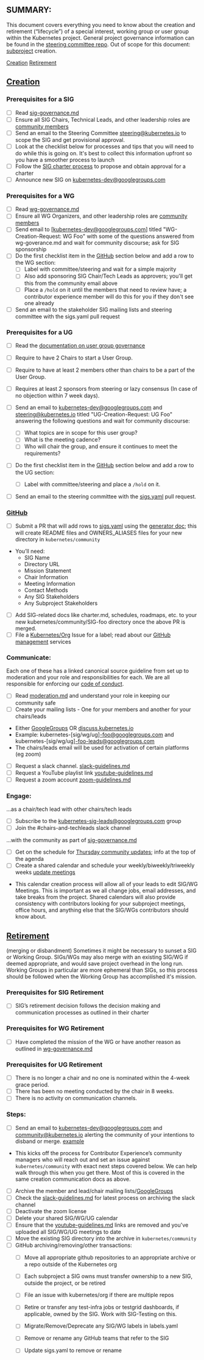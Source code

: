 ## SUMMARY:

This document covers everything you need to know about the creation and retirement (“lifecycle”) of a special interest, working group or user group within the Kubernetes project. General project governance information can be found in the [steering committee repo].
Out of scope for this document: [subproject] creation.

[Creation]
[Retirement]

## [Creation]
### Prerequisites for a SIG
- [ ] Read [sig-governance.md]
- [ ] Ensure all SIG Chairs, Technical Leads, and other leadership roles are [community members]
- [ ] Send an email to the Steering Committee <steering@kubernetes.io> to scope the SIG and get provisional approval.
- [ ] Look at the checklist below for processes and tips that you will need to do while this is going on. It's best to collect this information upfront so you have a smoother process to launch
- [ ] Follow the [SIG charter process] to propose and obtain approval for a charter
- [ ] Announce new SIG on kubernetes-dev@googlegroups.com

### Prerequisites for a WG
- [ ] Read [wg-governance.md]
- [ ] Ensure all WG Organizers, and other leadership roles are [community members]
- [ ] Send email to [kubernetes-dev@googlegroups.com] titled "WG-Creation-Request: WG Foo" with some of the questions answered from wg-goverance.md and wait for community discourse; ask for SIG sponsorship
- [ ] Do the first checklist item in the [GitHub] section below and add a row to the WG section:
  - [ ] Label with committee/steering and wait for a simple majority
  - [ ] Also add sponsoring SIG Chair/Tech Leads as approvers; you'll get this from the community email above
  - [ ] Place a `/hold` on it until the members that need to review have; a contributor experience member will do this for you if they don't see one already
- [ ] Send an email to the stakeholder SIG mailing lists and steering committee with the sigs.yaml pull request

### Prerequisites for a UG
- [ ] Read the [documentation on user group governance](committee-steering/governance/ug-governance.md)
- [ ] Require to have 2 Chairs to start a User Group.
- [ ] Require to have at least 2 members other than chairs to be a part of the User Group.
- [ ] Requires at least 2 sponsors from steering or lazy consensus (In case of no objection within 7 week days).
- [ ] Send an email to kubernetes-dev@googlegroups.com and steering@kubernetes.io titled "UG-Creation-Request: UG Foo" answering the following questions and wait for community discourse:
  - [ ] What topics are in scope for this user group?
  - [ ] What is the meeting cadence?
  - [ ] Who will chair the group, and ensure it continues to meet the requirements?
- [ ] Do the first checklist item in the [GitHub] section below and add a row to the UG section:
  - [ ] Label with committee/steering and place a `/hold` on it.
- [ ] Send an email to the steering committee with the [sigs.yaml] pull request.


### [GitHub]
- [ ] Submit a PR that will add rows to [sigs.yaml] using the [generator doc]; this will create README files and OWNERS_ALIASES files for your new directory in `kubernetes/community`
- You’ll need:
  - SIG Name
  - Directory URL
  - Mission Statement
  - Chair Information
  - Meeting Information
  - Contact Methods
  - Any SIG Stakeholders
  - Any Subproject Stakeholders
- [ ] Add SIG-related docs like charter.md, schedules, roadmaps, etc. to your new kubernetes/community/SIG-foo directory once the above PR is merged.
- [ ] File a [Kubernetes/Org] Issue for a label; read about our [GitHub management] services

### Communicate:
Each one of these has a linked canonical source guideline from set up to moderation and your role and responsibilities for each. We are all responsible for enforcing our [code of conduct].
- [ ] Read [moderation.md] and understand your role in keeping our community safe
- [ ] Create your mailing lists - One for your members and another for your chairs/leads
- Either [GoogleGroups] OR [discuss.kubernetes.io]
- Example: kubernetes-[sig/wg/ug]-foo@googlegroups.com and kubernetes-[sig/wg/ug]-foo-leads@googlegroups.com
- The chairs/leads email will be used for activation of certain platforms (eg zoom)
- [ ] Request a slack channel. [slack-guidelines.md]
- [ ] Request a YouTube playlist link [youtube-guidelines.md]
- [ ] Request a zoom account [zoom-guidelines.md]

### Engage:
...as a chair/tech lead with other chairs/tech leads
- [ ] Subscribe to the kubernetes-sig-leads@googlegroups.com group
- [ ] Join the #chairs-and-techleads slack channel

...with the community as part of [sig-governance.md]
- [ ] Get on the schedule for [Thursday community updates]; info at the top of the agenda
- [ ] Create a shared calendar and schedule your weekly/biweekly/triweekly weeks [update meetings]
- This calendar creation process will allow all of your leads to edit SIG/WG Meetings. This is important as we all change jobs, email addresses, and take breaks from the project. Shared calendars will also provide consistency with contributors looking for your subproject meetings, office hours, and anything else that the SIG/WGs contributors should know about.

## [Retirement]   
(merging or disbandment)
Sometimes it might be necessary to sunset a SIG or Working Group. SIGs/WGs may also merge with an existing SIG/WG if deemed appropriate, and would save project overhead in the long run. Working Groups in particular are more ephemeral than SIGs, so this process should be followed when the Working Group has accomplished it's mission.

### Prerequisites for SIG Retirement
- [ ] SIG’s retirement decision follows the decision making and communication processes as outlined in their charter

### Prerequisites for WG Retirement
- [ ] Have completed the mission of the WG or have another reason as outlined in [wg-governance.md]

### Prerequisites for UG Retirement
- [ ] There is no longer a chair and no one is nominated within the 4-week grace period.
- [ ] There has been no meeting conducted by the chair in 8 weeks.
- [ ] There is no activity on communication channels.

### Steps:
- [ ] Send an email to kubernetes-dev@googlegroups.com and community@kubernetes.io alerting the community of your intentions to disband or merge. [example]
- This kicks off the process for Contributor Experience’s community managers who will reach out and set an issue against `kubernetes/community` with exact next steps covered below. We can help walk through this when you get there. Most of this is covered in the same creation communication docs as above.
- [ ] Archive the member and lead/chair mailing lists/[GoogleGroups]
- [ ] Check the [slack-guidelines.md] for latest process on archiving the slack channel
- [ ] Deactivate the zoom license
- [ ] Delete your shared SIG/WG/UG calendar
- [ ] Ensure that the [youtube-guidelines.md] links are removed and you've uploaded all SIG/WG/UG meetings to date
- [ ] Move the existing SIG directory into the archive in `kubernetes/community`
- [ ] GitHub archiving/removing/other transactions:
   - [ ] Move all appropriate github repositories to an appropriate archive or a repo outside of the Kubernetes org
   - [ ] Each subproject a SIG owns must transfer ownership to a new SIG, outside the project, or be retired
   - [ ] File an issue with kubernetes/org if there are multiple repos
   - [ ] Retire or transfer any test-infra jobs or testgrid dashboards, if applicable, owned by the SIG. Work with SIG-Testing on this.
   - [ ] Migrate/Remove/Deprecate any SIG/WG labels in labels.yaml
   - [ ] Remove or rename any GitHub teams that refer to the SIG
   - [ ] Update sigs.yaml to remove or rename


[steering committee repo]: https://github.com/kubernetes/steering
[discuss.kubernetes.io]: https://discuss.kubernetes.io
[subproject]: /governance.md#subprojects
[Creation]: #Creation
[Retirement]: #Retirement
[GitHub]: #GitHub
[sig-governance.md]: /committee-steering/governance/sig-governance.md
[SIG charter process]: /committee-steering/governance
[wg-governance.md]: /committee-steering/governance/wg-governance.md
[sigs.yaml]: /sigs.yaml
[generator doc]: /generator
[Kubernetes/Org]: https://github.com/kubernetes/org/issues/new/choose
[GitHub management]: /github-management
[code of conduct]: /code-of-conduct.md
[moderation.md]: /communication/moderation.md
[GoogleGroups]: /communication/mailing-list-guidelines.md
[slack-guidelines.md]: /communication/slack-guidelines.md
[youtube-guidelines.md]: /communication/youtube-guidelines.md
[zoom-guidelines.md]: /communication/zoom-guidelines.md
[discuss-guidelines.md]: /communication/discuss-guidelines.md
[Thursday community updates]: /events/community-meeting.md
[example]: https://docs.google.com/document/d/1qZcAvuWBznR_oEaPWtwm7U4JNT91m8r9YOUvInU-src/edit#heading=h.jsw0l2t0ra8
[update meetings]: /communication/calendar-guidelines.md
[community members]: /community-membership.md
